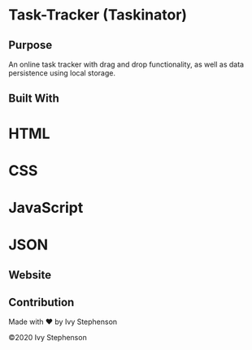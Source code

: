 # Task-Tracker (Taskinator)

## Purpose 

An online task tracker with drag and drop functionality, as well as data persistence using local storage.

## Built With

# HTML
# CSS
# JavaScript
# JSON

## Website


## Contribution
Made with ❤️ by Ivy Stephenson

©️2020 Ivy Stephenson

